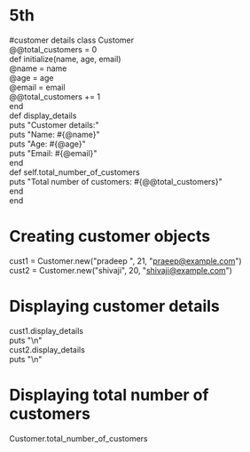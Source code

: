 # 5th
#customer details
class Customer  
@@total_customers = 0  
def initialize(name, age, email)  
@name = name  
@age = age  
@email = email  
@@total_customers += 1  
end  
def display_details  
puts "Customer details:"  
puts "Name: #{@name}"  
puts "Age: #{@age}"  
puts "Email: #{@email}"  
end  
def self.total_number_of_customers  
puts "Total number of customers: #{@@total_customers}"  
end  
end  
# Creating customer objects  
cust1 = Customer.new("pradeep ", 21, "praeep@example.com")  
cust2 = Customer.new("shivaji", 20, "shivaji@example.com")  
# Displaying customer details  
cust1.display_details  
puts "\n"  
cust2.display_details  
puts "\n"  
# Displaying total number of customers  
Customer.total_number_of_customers 
